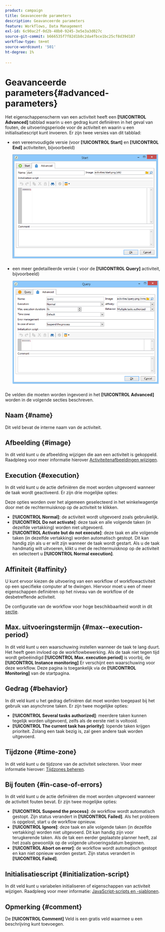 ```yaml
---
product: campaign
title: Geavanceerde parameters
description: Geavanceerde parameters
feature: Workflows, Data Management
exl-id: 6c90ac2f-0d2b-48b0-9245-3e5e3a3d027c
source-git-commit: b666535f7f82d1b8c2da4fbce1bc25cf8d39d187
workflow-type: tm+mt
source-wordcount: '501'
ht-degree: 1%

---
```


# Geavanceerde parameters{#advanced-parameters}



Het eigenschappenscherm van een activiteit heeft een **[!UICONTROL Advanced]** tabblad waarin u een gedrag kunt definiëren in het geval van fouten, de uitvoeringsperiode voor de activiteit en waarin u een initialisatiescript kunt invoeren. Er zijn twee versies van dit tabblad:

* een vereenvoudigde versie (voor **[!UICONTROL Start]** en **[!UICONTROL End]** activiteiten, bijvoorbeeld)

  ![](assets/wf-advanced-basic.png)

* een meer gedetailleerde versie ( voor de **[!UICONTROL Query]** activiteit, bijvoorbeeld)

  ![](assets/wf-advanced-full.png)

De velden die moeten worden ingevoerd in het **[!UICONTROL Advanced]** worden in de volgende secties beschreven.

## Naam {#name}

Dit veld bevat de interne naam van de activiteit.

## Afbeelding {#image}

In dit veld kunt u de afbeelding wijzigen die aan een activiteit is gekoppeld. Raadpleeg voor meer informatie hierover [Activiteitenafbeeldingen wijzigen](managing-activity-images.md).

## Execution {#execution}

In dit veld kunt u de actie definiëren die moet worden uitgevoerd wanneer de taak wordt geactiveerd. Er zijn drie mogelijke opties:

Deze opties worden over het algemeen geselecteerd in het winkelwagentje door met de rechtermuisknop op de activiteit te klikken.

* **[!UICONTROL Normal]**: de activiteit wordt uitgevoerd zoals gebruikelijk.
* **[!UICONTROL Do not activate]**: deze taak en alle volgende taken (in dezelfde vertakking) worden niet uitgevoerd.
* **[!UICONTROL Activate but do not execute]**: deze taak en alle volgende taken (in dezelfde vertakking) worden automatisch gestopt. Dit kan handig zijn als u er wilt zijn wanneer de taak wordt gestart. Als u de taak handmatig wilt uitvoeren, klikt u met de rechtermuisknop op de activiteit en selecteert u **[!UICONTROL Normal execution]**.

## Affiniteit {#affinity}

U kunt ervoor kiezen de uitvoering van een workflow of workflowactiviteit op een specifieke computer af te dwingen. Hiervoor moet u een of meer eigenschappen definiëren op het niveau van de workflow of de desbetreffende activiteit.

De configuratie van de workflow voor hoge beschikbaarheid wordt in dit [sectie](../../installation/using/configuring-campaign-server.md#high-availability-workflows-and-affinities).


## Max. uitvoeringstermijn {#max--execution-period}

In dit veld kunt u een waarschuwing instellen wanneer de taak te lang duurt. Het heeft geen invloed op de workflowbewerking. Als de taak niet tegen tijd wordt gebeëindigd **[!UICONTROL Max. execution period]** is voorbij, de **[!UICONTROL Instance monitoring]** Er verschijnt een waarschuwing voor deze workflow. Deze pagina is toegankelijk via de **[!UICONTROL Monitoring]** van de startpagina.

## Gedrag {#behavior}

In dit veld kunt u het gedrag definiëren dat moet worden toegepast bij het gebruik van asynchrone taken. Er zijn twee mogelijke opties:

* **[!UICONTROL Several tasks authorized]**: meerdere taken kunnen tegelijk worden uitgevoerd, zelfs als de eerste niet is voltooid.
* **[!UICONTROL The current task has priority]**: lopende taken krijgen prioriteit. Zolang een taak bezig is, zal geen andere taak worden uitgevoerd.

## Tijdzone {#time-zone}

In dit veld kunt u de tijdzone van de activiteit selecteren. Voor meer informatie hierover: [Tijdzones beheren](managing-time-zones.md).

## Bij fouten {#in-case-of-errors}

In dit veld kunt u de actie definiëren die moet worden uitgevoerd wanneer de activiteit fouten bevat. Er zijn twee mogelijke opties:

* **[!UICONTROL Suspend the process]**: de workflow wordt automatisch gestopt. Zijn status verandert in **[!UICONTROL Failed]**. Als het probleem is opgelost, start u de workflow opnieuw.
* **[!UICONTROL Ignore]**: deze taak en alle volgende taken (in dezelfde vertakking) worden niet uitgevoerd. Dit kan handig zijn voor terugkerende taken. Als de tak een eerder geplaatste planner heeft, zal het zoals gewoonlijk op de volgende uitvoeringsdatum beginnen.
* **[!UICONTROL Abort on error]**: de workflow wordt automatisch gestopt en kan niet opnieuw worden gestart. Zijn status verandert in **[!UICONTROL Failed]**.

## Initialisatiescript {#initialization-script}

In dit veld kunt u variabelen initialiseren of eigenschappen van activiteit wijzigen. Raadpleeg voor meer informatie: [JavaScript-scripts en -sjablonen](javascript-scripts-and-templates.md).

## Opmerking {#comment}

De **[!UICONTROL Comment]** Veld is een gratis veld waarmee u een beschrijving kunt toevoegen.

